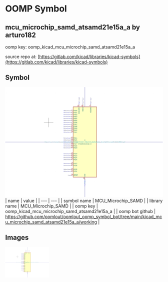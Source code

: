 # OOMP Symbol  
## mcu_microchip_samd_atsamd21e15a_a  by arturo182  
  
oomp key: oomp_kicad_mcu_microchip_samd_atsamd21e15a_a  
  
source repo at: [https://gitlab.com/kicad/libraries/kicad-symbols](https://gitlab.com/kicad/libraries/kicad-symbols)  
## Symbol  
  
[![working.png](working_600.png)](working.png)  
| name | value | 
| --- | --- | 
| symbol name | MCU_Microchip_SAMD | 
| library name | MCU_Microchip_SAMD | 
| oomp key | oomp_kicad_mcu_microchip_samd_atsamd21e15a_a | 
| oomp bot github | https://github.com/oomlout/oomlout_oomp_symbol_bot/tree/main/kicad_mcu_microchip_samd_atsamd21e15a_a/working | 
## Images  
  
[![working.png](working_140.png)](working.png)  

